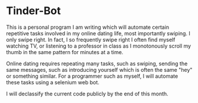 # Tinder-Bot

This is a personal program I am writing which will automate certain repetitive tasks involved in my online dating life, most importantly swiping. I only swipe right. In fact, I so frequently swipe right I often find myself watching TV, or listening to a professor in class as I monotonously scroll my thumb in the same pattern for minutes at a time. 

Online dating requires repeating many tasks, such as swiping, sending the same messages, such as introducing yourself which is often the same "hey" or something similar. For a programmer such as myself, I will automate these tasks using a selenium web bot. 

I will declassify the current code publicly by the end of this month.
